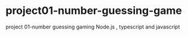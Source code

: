 # project01-number-guessing-game
project 01-number guessing gaming Node.js , typescript and javascript 
